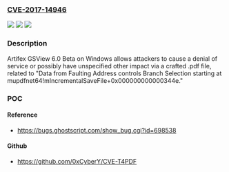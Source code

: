 ### [CVE-2017-14946](https://cve.mitre.org/cgi-bin/cvename.cgi?name=CVE-2017-14946)
![](https://img.shields.io/static/v1?label=Product&message=n%2Fa&color=blue)
![](https://img.shields.io/static/v1?label=Version&message=n%2Fa&color=blue)
![](https://img.shields.io/static/v1?label=Vulnerability&message=n%2Fa&color=brighgreen)

### Description

Artifex GSView 6.0 Beta on Windows allows attackers to cause a denial of service or possibly have unspecified other impact via a crafted .pdf file, related to "Data from Faulting Address controls Branch Selection starting at mupdfnet64!mIncrementalSaveFile+0x000000000000344e."

### POC

#### Reference
- https://bugs.ghostscript.com/show_bug.cgi?id=698538

#### Github
- https://github.com/0xCyberY/CVE-T4PDF

